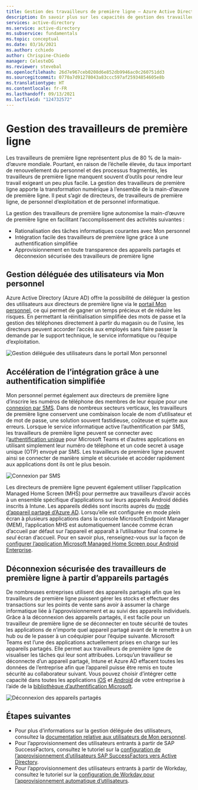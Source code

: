 ```yaml
---
title: Gestion des travailleurs de première ligne – Azure Active Directory
description: En savoir plus sur les capacités de gestion des travailleurs de première ligne fournies par le biais du portail Mon personnel.
services: active-directory
ms.service: active-directory
ms.subservice: fundamentals
ms.topic: conceptual
ms.date: 03/16/2021
ms.author: cchiedo
author: Chrispine-Chiedo
manager: CelesteDG
ms.reviewer: stevebal
ms.openlocfilehash: 26d7e967ceb0208d6e852db9946ac0c260751dd3
ms.sourcegitcommit: 0770a7d91278043a83ccc597af25934854605e8b
ms.translationtype: HT
ms.contentlocale: fr-FR
ms.lasthandoff: 09/13/2021
ms.locfileid: "124732572"
---
```

# <a name="frontline-worker-management"></a>Gestion des travailleurs de première ligne

Les travailleurs de première ligne représentent plus de 80 % de la main-d’œuvre mondiale. Pourtant, en raison de l’échelle élevée, du taux important de renouvellement du personnel et des processus fragmentés, les travailleurs de première ligne manquent souvent d’outils pour rendre leur travail exigeant un peu plus facile. La gestion des travailleurs de première ligne apporte la transformation numérique à l’ensemble de la main-d’œuvre de première ligne. Il peut s’agir de directeurs, de travailleurs de première ligne, de personnel d’exploitation et de personnel informatique.

La gestion des travailleurs de première ligne autonomise la main-d’œuvre de première ligne en facilitant l’accomplissement des activités suivantes :
- Rationalisation des tâches informatiques courantes avec Mon personnel
- Intégration facile des travailleurs de première ligne grâce à une authentification simplifiée
- Approvisionnement en toute transparence des appareils partagés et déconnexion sécurisée des travailleurs de première ligne

## <a name="delegated-user-management-through-my-staff"></a>Gestion déléguée des utilisateurs via Mon personnel

Azure Active Directory (Azure AD) offre la possibilité de déléguer la gestion des utilisateurs aux directeurs de première ligne via le [portail Mon personnel](../roles/my-staff-configure.md), ce qui permet de gagner un temps précieux et de réduire les risques. En permettant la réinitialisation simplifiée des mots de passe et la gestion des téléphones directement à partir du magasin ou de l’usine, les directeurs peuvent accorder l’accès aux employés sans faire passer la demande par le support technique, le service informatique ou l’équipe d’exploitation.

![Gestion déléguée des utilisateurs dans le portail Mon personnel](media/concept-fundamentals-frontline-worker/delegated-user-management.png)

## <a name="accelerated-onboarding-with-simplified-authentication"></a>Accélération de l’intégration grâce à une authentification simplifiée

Mon personnel permet également aux directeurs de première ligne d’inscrire les numéros de téléphone des membres de leur équipe pour une [connexion par SMS](../authentication/howto-authentication-sms-signin.md). Dans de nombreux secteurs verticaux, les travailleurs de première ligne conservent une combinaison locale de nom d’utilisateur et de mot de passe, une solution souvent fastidieuse, coûteuse et sujette aux erreurs. Lorsque le service informatique active l’authentification par SMS, les travailleurs de première ligne peuvent se connecter avec l’[authentification unique](../manage-apps/what-is-single-sign-on.md) pour Microsoft Teams et d’autres applications en utilisant simplement leur numéro de téléphone et un code secret à usage unique (OTP) envoyé par SMS. Les travailleurs de première ligne peuvent ainsi se connecter de manière simple et sécurisée et accéder rapidement aux applications dont ils ont le plus besoin.

![Connexion par SMS](media/concept-fundamentals-frontline-worker/sms-signin.png)

Les directeurs de première ligne peuvent également utiliser l’application Managed Home Screen (MHS) pour permettre aux travailleurs d’avoir accès à un ensemble spécifique d’applications sur leurs appareils Android dédiés inscrits à Intune. Les appareils dédiés sont inscrits auprès du [mode d’appareil partagé d’Azure AD](../develop/msal-shared-devices.md). Lorsqu’elle est configurée en mode plein écran à plusieurs applications dans la console Microsoft Endpoint Manager (MEM), l’application MHS est automatiquement lancée comme écran d’accueil par défaut sur l’appareil et apparaît à l’utilisateur final comme le *seul* écran d’accueil. Pour en savoir plus, renseignez-vous sur la façon de [configurer l’application Microsoft Managed Home Screen pour Android Enterprise](/mem/intune/apps/app-configuration-managed-home-screen-app).

## <a name="secure-sign-out-of-frontline-workers-from-shared-devices"></a>Déconnexion sécurisée des travailleurs de première ligne à partir d’appareils partagés

De nombreuses entreprises utilisent des appareils partagés afin que les travailleurs de première ligne puissent gérer les stocks et effectuer des transactions sur les points de vente sans avoir à assumer la charge informatique liée à l’approvisionnement et au suivi des appareils individuels. Grâce à la déconnexion des appareils partagés, il est facile pour un travailleur de première ligne de se déconnecter en toute sécurité de toutes les applications de n’importe quel appareil partagé avant de le remettre à un hub ou de le passer à un coéquipier pour l’équipe suivante. Microsoft Teams est l’une des applications actuellement prises en charge sur les appareils partagés. Elle permet aux travailleurs de première ligne de visualiser les tâches qui leur sont attribuées. Lorsqu’un travailleur se déconnecte d’un appareil partagé, Intune et Azure AD effacent toutes les données de l’entreprise afin que l’appareil puisse être remis en toute sécurité au collaborateur suivant. Vous pouvez choisir d’intégrer cette capacité dans toutes les applications [iOS](../develop/msal-ios-shared-devices.md) et [Android](../develop/msal-android-shared-devices.md) de votre entreprise à l’aide de la [bibliothèque d’authentification Microsoft](../develop/msal-overview.md).

![Déconnexion des appareils partagés](media/concept-fundamentals-frontline-worker/shared-device-signout.png)

## <a name="next-steps"></a>Étapes suivantes

- Pour plus d’informations sur la gestion déléguée des utilisateurs, consultez la [documentation relative aux utilisateurs de Mon personnel](https://support.microsoft.com/account-billing/manage-front-line-users-with-my-staff-c65b9673-7e1c-4ad6-812b-1a31ce4460bd).
- Pour l’approvisionnement des utilisateurs entrants à partir de SAP SuccessFactors, consultez le tutoriel sur la [configuration de l’approvisionnement d’utilisateurs SAP SuccessFactors vers Active Directory](../saas-apps/sap-successfactors-inbound-provisioning-tutorial.md).
- Pour l’approvisionnement des utilisateurs entrants à partir de Workday, consultez le tutoriel sur la [configuration de Workday pour l’approvisionnement automatique d’utilisateurs](../saas-apps/workday-inbound-tutorial.md).